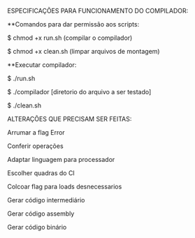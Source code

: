 ESPECIFICAÇÕES PARA FUNCIONAMENTO DO COMPILADOR:

**Comandos para dar permissão aos scripts:

$ chmod +x run.sh (compilar o compilador)

$ chmod +x clean.sh (limpar arquivos de montagem)

**Executar compilador:

$ ./run.sh

$ ./compilador [diretorio do arquivo a ser testado]

$ ./clean.sh

ALTERAÇÕES QUE PRECISAM SER FEITAS:

Arrumar a flag Error

Conferir operações

Adaptar linguagem para processador

Escolher quadras do CI

Colcoar flag para loads desnecessarios

Gerar código intermediário

Gerar código assembly

Gerar código binário